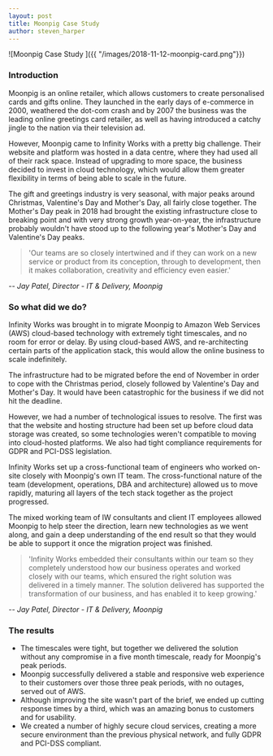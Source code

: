 ```yaml
---
layout: post
title: Moonpig Case Study
author: steven_harper
---
```


![Moonpig Case Study ]({{ "/images/2018-11-12-moonpig-card.png"}})

### Introduction

Moonpig is an online retailer, which allows customers to create personalised cards and gifts online. They launched in the early days of e-commerce in 2000, weathered the dot-com crash and by 2007 the business was the leading online greetings card retailer, as well as having introduced a catchy jingle to the nation via their television ad. 

However, Moonpig came to Infinity Works with a pretty big challenge. Their website and platform was hosted in a data centre, where they had used all of their rack space. Instead of upgrading to more space, the business decided to invest in cloud technology, which would allow them greater flexibility in terms of being able to scale in the future. 

The gift and greetings industry is very seasonal, with major peaks around Christmas, Valentine's Day and Mother&apos;s Day, all fairly close together. The Mother&apos;s Day peak in 2018 had brought the existing infrastructure close to breaking point and with very strong growth year-on-year, the infrastructure probably wouldn&apos;t have stood up to the following year&apos;s Mother&apos;s Day and Valentine&apos;s Day peaks.

>&apos;Our teams are so closely intertwined and if they can work on a new service or product from its conception, through to development, then it makes collaboration, creativity and efficiency even easier.&apos;

_-- Jay Patel, Director - IT & Delivery, Moonpig_


### So what did we do? 

Infinity Works was brought in to migrate Moonpig to Amazon Web Services (AWS) cloud-based technology with extremely tight timescales, and no room for error or delay. By using cloud-based AWS, and re-architecting certain parts of the application stack, this would allow the online business to scale indefinitely. 

The infrastructure had to be migrated before the end of November in order to cope with the Christmas period, closely followed by Valentine&apos;s Day and Mother&apos;s Day. It would have been catastrophic for the business if we did not hit the deadline. 

However, we had a number of technological issues to resolve. The first was that the website and hosting structure had been set up before cloud data storage was created, so some technologies weren&apos;t compatible to moving into cloud-hosted platforms. We also had tight compliance requirements for GDPR and PCI-DSS legislation.

Infinity Works set up a cross-functional team of engineers who worked on-site closely with Moonpig&apos;s own IT team. The cross-functional nature of the team (development, operations, DBA and architecture) allowed us to move rapidly, maturing all layers of the tech stack together as the project progressed. 

The mixed working team of IW consultants and client IT employees allowed Moonpig to help steer the direction, learn new technologies as we went along, and gain a deep understanding of the end result so that they would be able to support it once the migration project was finished.

>&apos;Infinity Works embedded their consultants within our team so they completely understood how our business operates and worked closely with our teams, which ensured the right solution was delivered in a timely manner. The solution delivered has supported the transformation of our business, and has enabled it to keep growing.&apos;

_-- Jay Patel, Director - IT & Delivery, Moonpig_


### The results 

* The timescales were tight, but together we delivered the solution without any compromise in a five month timescale, ready for Moonpig&apos;s peak periods. 
* Moonpig successfully delivered a stable and responsive web experience to their customers over those three peak periods, with no outages, served out of AWS.
* Although improving the site wasn&apos;t part of the brief, we ended up cutting response times by a third, which was an amazing bonus to customers and for usability. 
* We created a number of highly secure cloud services, creating a more secure environment than the previous physical network, and fully GDPR and PCI-DSS compliant.
